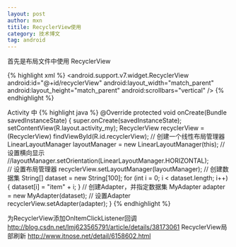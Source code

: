 ```yaml
---
layout: post
author: mxn
titile: RecyclerView使用
category: 技术博文
tag: android
---
```


首先是布局文件中使用 RecyclerView

{% highlight xml %}
	<RelativeLayout xmlns:android="http://schemas.android.com/apk/res/android"
	xmlns:tools="http://schemas.android.com/tools"
	android:layout_width="match_parent"
	android:layout_height="match_parent"
	tools:context=".MyActivity">
	<android.support.v7.widget.RecyclerView
	android:id="@+id/recyclerView"
	android:layout_width="match_parent"
	android:layout_height="match_parent"
	android:scrollbars="vertical" />
	</RelativeLayout>
{% endhighlight %}

Activity 中
{% highlight java %}
@Override
    protected void onCreate(Bundle savedInstanceState) {
        super.onCreate(savedInstanceState);
        setContentView(R.layout.activity_my);
        RecyclerView recyclerView = (RecyclerView) findViewById(R.id.recyclerView);
        // 创建一个线性布局管理器
        LinearLayoutManager layoutManager = new LinearLayoutManager(this);
        // 设置横向显示
        //layoutManager.setOrientation(LinearLayoutManager.HORIZONTAL);  
        // 设置布局管理器
        recyclerView.setLayoutManager(layoutManager);
        // 创建数据集
        String[] dataset = new String[100];
        for (int i = 0; i < dataset.length; i++){
            dataset[i] = "item" + i;
        }
        // 创建Adapter，并指定数据集
        MyAdapter adapter = new MyAdapter(dataset);
        // 设置Adapter
        recyclerView.setAdapter(adapter);
    }
{% endhighlight %}


为RecyclerView添加OnItemClickListener回调
http://blog.csdn.net/lmj623565791/article/details/38173061
RecyclerView局部刷新
http://www.itnose.net/detail/6158602.html

